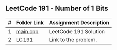 ## LeetCode 191 - Number of 1 Bits

|  #  | Folder Link | Assignment Description |
| :-: | ----------- | ---------------------- |
| 1  |   [main.cpp](https://github.com/aelious/4883-Prog-Tech/blob/main/Assignments/A05/LeetCode%20Problems/P191/main.cpp)    |   LeetCode 191 Solution    |
| 2  |  [LC191](https://leetcode.com/problems/number-of-1-bits/)  |  Link to the problem.  |